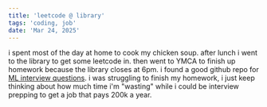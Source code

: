 ```yaml
---
title: 'leetcode @ library'
tags: 'coding, job'
date: 'Mar 24, 2025'
---
```


i spent most of the day at home to cook my chicken soup. after lunch i went to the library to get some leetcode in. then went to YMCA to finish up homework because the library closes at 6pm. i found a good github repo for [ML interview questions](https://github.com/khangich/machine-learning-interview). i was struggling to finish my homework, i just keep thinking about how much time i'm "wasting" while i could be interview prepping to get a job that pays 200k a year.
